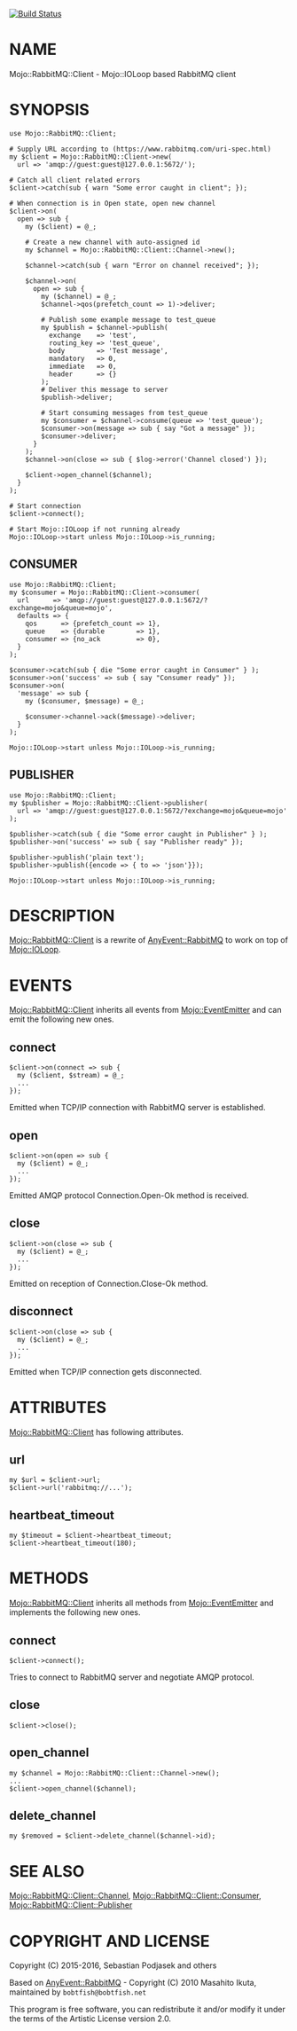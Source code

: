[![Build Status](https://travis-ci.org/inway/mojo-rabbitmq-client.svg?branch=master)](https://travis-ci.org/inway/mojo-rabbitmq-client)
# NAME

Mojo::RabbitMQ::Client - Mojo::IOLoop based RabbitMQ client

# SYNOPSIS

    use Mojo::RabbitMQ::Client;

    # Supply URL according to (https://www.rabbitmq.com/uri-spec.html)
    my $client = Mojo::RabbitMQ::Client->new(
      url => 'amqp://guest:guest@127.0.0.1:5672/');

    # Catch all client related errors
    $client->catch(sub { warn "Some error caught in client"; });

    # When connection is in Open state, open new channel
    $client->on(
      open => sub {
        my ($client) = @_;

        # Create a new channel with auto-assigned id
        my $channel = Mojo::RabbitMQ::Client::Channel->new();

        $channel->catch(sub { warn "Error on channel received"; });

        $channel->on(
          open => sub {
            my ($channel) = @_;
            $channel->qos(prefetch_count => 1)->deliver;

            # Publish some example message to test_queue
            my $publish = $channel->publish(
              exchange    => 'test',
              routing_key => 'test_queue',
              body        => 'Test message',
              mandatory   => 0,
              immediate   => 0,
              header      => {}
            );
            # Deliver this message to server
            $publish->deliver;

            # Start consuming messages from test_queue
            my $consumer = $channel->consume(queue => 'test_queue');
            $consumer->on(message => sub { say "Got a message" });
            $consumer->deliver;
          }
        );
        $channel->on(close => sub { $log->error('Channel closed') });

        $client->open_channel($channel);
      }
    );

    # Start connection
    $client->connect();

    # Start Mojo::IOLoop if not running already
    Mojo::IOLoop->start unless Mojo::IOLoop->is_running;

## CONSUMER

    use Mojo::RabbitMQ::Client;
    my $consumer = Mojo::RabbitMQ::Client->consumer(
      url      => 'amqp://guest:guest@127.0.0.1:5672/?exchange=mojo&queue=mojo',
      defaults => {
        qos      => {prefetch_count => 1},
        queue    => {durable        => 1},
        consumer => {no_ack         => 0},
      }
    );

    $consumer->catch(sub { die "Some error caught in Consumer" } );
    $consumer->on('success' => sub { say "Consumer ready" });
    $consumer->on(
      'message' => sub {
        my ($consumer, $message) = @_;

        $consumer->channel->ack($message)->deliver;
      }
    );

    Mojo::IOLoop->start unless Mojo::IOLoop->is_running;

## PUBLISHER

    use Mojo::RabbitMQ::Client;
    my $publisher = Mojo::RabbitMQ::Client->publisher(
      url => 'amqp://guest:guest@127.0.0.1:5672/?exchange=mojo&queue=mojo'
    );

    $publisher->catch(sub { die "Some error caught in Publisher" } );
    $publisher->on('success' => sub { say "Publisher ready" });

    $publisher->publish('plain text');
    $publisher->publish({encode => { to => 'json'}});

    Mojo::IOLoop->start unless Mojo::IOLoop->is_running;

# DESCRIPTION

[Mojo::RabbitMQ::Client](https://metacpan.org/pod/Mojo::RabbitMQ::Client) is a rewrite of [AnyEvent::RabbitMQ](https://metacpan.org/pod/AnyEvent::RabbitMQ) to work on top of [Mojo::IOLoop](https://metacpan.org/pod/Mojo::IOLoop).

# EVENTS

[Mojo::RabbitMQ::Client](https://metacpan.org/pod/Mojo::RabbitMQ::Client) inherits all events from [Mojo::EventEmitter](https://metacpan.org/pod/Mojo::EventEmitter) and can emit the
following new ones.

## connect

    $client->on(connect => sub {
      my ($client, $stream) = @_;
      ...
    });

Emitted when TCP/IP connection with RabbitMQ server is established.

## open

    $client->on(open => sub {
      my ($client) = @_;
      ...
    });

Emitted AMQP protocol Connection.Open-Ok method is received.

## close

    $client->on(close => sub {
      my ($client) = @_;
      ...
    });

Emitted on reception of Connection.Close-Ok method.

## disconnect

    $client->on(close => sub {
      my ($client) = @_;
      ...
    });

Emitted when TCP/IP connection gets disconnected.

# ATTRIBUTES

[Mojo::RabbitMQ::Client](https://metacpan.org/pod/Mojo::RabbitMQ::Client) has following attributes.

## url

    my $url = $client->url;
    $client->url('rabbitmq://...');

## heartbeat\_timeout

    my $timeout = $client->heartbeat_timeout;
    $client->heartbeat_timeout(180);

# METHODS

[Mojo::RabbitMQ::Client](https://metacpan.org/pod/Mojo::RabbitMQ::Client) inherits all methods from [Mojo::EventEmitter](https://metacpan.org/pod/Mojo::EventEmitter) and implements
the following new ones.

## connect

    $client->connect();

Tries to connect to RabbitMQ server and negotiate AMQP protocol.

## close

    $client->close();

## open\_channel

    my $channel = Mojo::RabbitMQ::Client::Channel->new();
    ...
    $client->open_channel($channel);

## delete\_channel

    my $removed = $client->delete_channel($channel->id);

# SEE ALSO

[Mojo::RabbitMQ::Client::Channel](https://metacpan.org/pod/Mojo::RabbitMQ::Client::Channel), [Mojo::RabbitMQ::Client::Consumer](https://metacpan.org/pod/Mojo::RabbitMQ::Client::Consumer), [Mojo::RabbitMQ::Client::Publisher](https://metacpan.org/pod/Mojo::RabbitMQ::Client::Publisher)

# COPYRIGHT AND LICENSE

Copyright (C) 2015-2016, Sebastian Podjasek and others

Based on [AnyEvent::RabbitMQ](https://metacpan.org/pod/AnyEvent::RabbitMQ) - Copyright (C) 2010 Masahito Ikuta, maintained by `bobtfish@bobtfish.net`

This program is free software, you can redistribute it and/or modify it under the terms of the Artistic License version 2.0.
